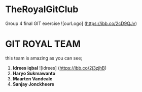 # TheRoyalGitClub
Group 4 final GIT exercise
![ourLogo] (https://ibb.co/2cD9QJv)
# GIT ROYAL TEAM 

this team is amazing as you can see;

1. **Idrees iqbal**  ![idrees] (https://ibb.co/2j3zjhB)
2. **Haryo Sukmawanto**
3. **Maarten Vandeale**
4. **Sanjay Jonckheere** 
